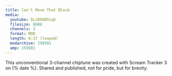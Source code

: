 ```yaml
---
title: Can't Move That Block
media:
  youtube: DLzDOGB5iqk
  filesize: 8088
  channels: 3
  format: MOD
  length: 0:37 (looped)
  modarchive: 199581
  amp: 159581
---
```


This unconventional 3-channel chiptune was created with Scream Tracker 3 on
{% date %}. Shared and published, not for pride, but for brevity.
